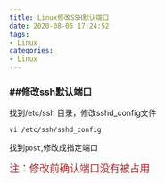 ```yaml
---
title: Linux修改SSH默认端口
date: 2020-08-05 17:24:52
tags:
- Linux
categories:
- Linux
---
```


### ##修改ssh默认端口

找到/etc/ssh 目录，修改sshd_config文件

<!--more-->

```shell
vi /etc/ssh/sshd_config
```

找到`post`,修改成指定端口

<font color=#A52A2A size=4 >注：修改前确认端口没有被占用</font>

